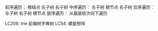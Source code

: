   前序遍历： 根结点 左子树 右子树
  中序遍历： 左子树 根节点 右子树
  后序遍历： 左子树 右子树 根节点
  层序遍历： 从最层依次向下遍历

  LC208: trie 前缀树字典树
  LC54: 螺旋矩阵
